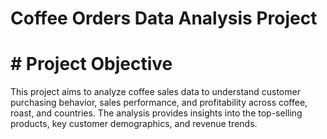 # Coffee Orders Data Analysis Project
# # Project Objective
This project aims to analyze coffee sales data to understand customer purchasing behavior, sales performance, and profitability across coffee, roast, and countries. The analysis provides insights into the top-selling products, key customer demographics, and revenue trends.

